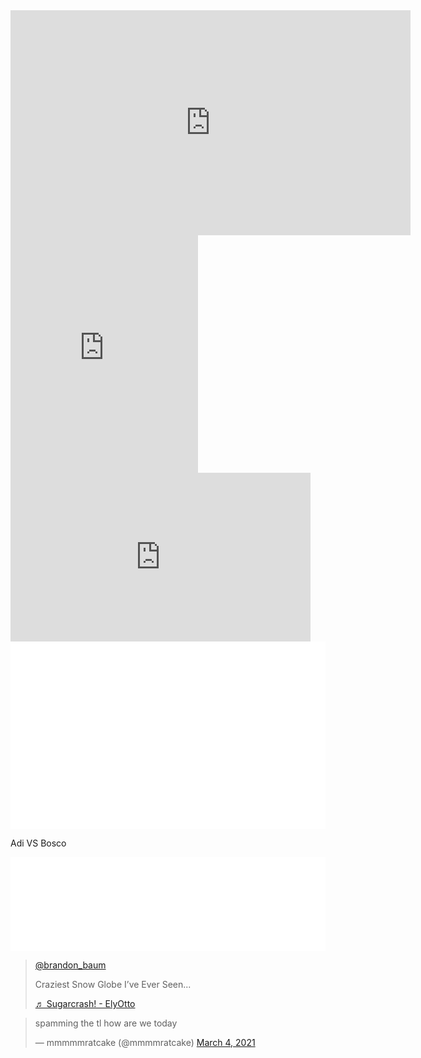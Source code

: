 <!--Youtube Player-->
<iframe id="ytplayer" type="text/html" width="640" height="360"
  src="https://www.youtube.com/embed/M7lc1UVf-VE?autoplay=1&origin=http://example.com"
  frameborder="0"></iframe>
  
<!--Spotify Song Player (Micheal in the Bathroom)-->
  <iframe src="https://open.spotify.com/embed/track/1L3wn1FJHmnv9OpjVbkMzY" width="300" height="380" frameborder="0" allowtransparency="true" allow="encrypted-media"></iframe>


<!--Kickstarter Video Player (Throw Throw Burrito)-->
<iframe width="480" height="270" src="https://www.kickstarter.com/projects/elanlee/throw-throw-burrito/widget/video.html" frameborder="0" scrolling="no"> </iframe>


<!--Chess Game (Me vs Tobyn)-->
<iframe id="7754754" allowtransparency="true" frameborder="0" style="width:100%;border:none;" src="//www.chess.com/emboard?id=7754754"></iframe><script>window.addEventListener("message",e=>{e['data']&&"7754754"===e['data']['id']&&document.getElementById(`${e['data']['id']}`)&&(document.getElementById(`${e['data']['id']}`).style.height=`${e['data']['frameHeight']+30}px`)});</script>


<!--Chess Game (Me vs Carol)-->
<iframe id="7756274" allowtransparency="true" frameborder="0" style="width:100%;border:none;" src="//www.chess.com/emboard?id=7756274"></iframe><script>window.addEventListener("message",e=>{e['data']&&"7756274"===e['data']['id']&&document.getElementById(`${e['data']['id']}`)&&(document.getElementById(`${e['data']['id']}`).style.height=`${e['data']['frameHeight']+30}px`)});</script>

<!--Epic Chess (Adi vs Bosco)-->
Adi VS Bosco
<iframe id="7760748" allowtransparency="true" frameborder="0" style="width:100%;border:none;" src="//www.chess.com/emboard?id=7760748"></iframe><script>window.addEventListener("message",e=>{e['data']&&"7760748"===e['data']['id']&&document.getElementById(`${e['data']['id']}`)&&(document.getElementById(`${e['data']['id']}`).style.height=`${e['data']['frameHeight']+30}px`)});</script>

<!--Tiktok Player (VFX video)-->
<blockquote class="tiktok-embed" cite="https://www.tiktok.com/@brandon_baum/video/6938801694008528134" data-video-id="6938801694008528134" style="max-width: 605px;min-width: 325px;" > <section> <a target="_blank" title="@brandon_baum" href="https://www.tiktok.com/@brandon_baum">@brandon_baum</a> <p>Craziest Snow Globe I’ve Ever Seen...</p> <a target="_blank" title="♬ Sugarcrash! - ElyOtto" href="https://www.tiktok.com/music/Sugarcrash-6920125567752734722">♬ Sugarcrash! - ElyOtto</a> </section> </blockquote> <script async src="https://www.tiktok.com/embed.js"></script>


<!--Tweet (from Malcolm lol)-->
<blockquote class="twitter-tweet"><p lang="en" dir="ltr">spamming the tl how are we today</p>&mdash; mmmmmratcake (@mmmmratcake) <a href="https://twitter.com/mmmmratcake/status/1367534894453297153?ref_src=twsrc%5Etfw">March 4, 2021</a></blockquote> <script async src="https://platform.twitter.com/widgets.js" charset="utf-8"></script>
